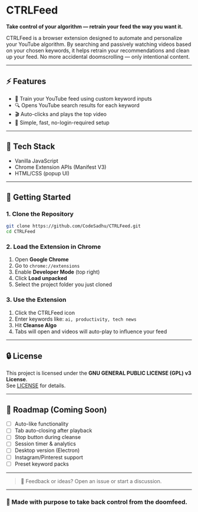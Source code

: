 # CTRLFeed

**Take control of your algorithm — retrain your feed the way you want it.**

CTRLFeed is a browser extension designed to automate and personalize your YouTube algorithm. By searching and passively watching videos based on your chosen keywords, it helps retrain your recommendations and clean up your feed. No more accidental doomscrolling — only intentional content.

---

## ⚡ Features

- 🧠 Train your YouTube feed using custom keyword inputs  
- 🔍 Opens YouTube search results for each keyword  
- 🎬 Auto-clicks and plays the top video  
- 🧩 Simple, fast, no-login-required setup  

---

## 🧰 Tech Stack

- Vanilla JavaScript  
- Chrome Extension APIs (Manifest V3)  
- HTML/CSS (popup UI)  

---

## 🚀 Getting Started

### 1. Clone the Repository

```bash
git clone https://github.com/CodeSadhu/CTRLFeed.git
cd CTRLFeed
```

### 2. Load the Extension in Chrome

1. Open **Google Chrome**  
2. Go to `chrome://extensions`  
3. Enable **Developer Mode** (top right)  
4. Click **Load unpacked**  
5. Select the project folder you just cloned  

### 3. Use the Extension

1. Click the CTRLFeed icon  
2. Enter keywords like: `ai, productivity, tech news`  
3. Hit **Cleanse Algo**  
4. Tabs will open and videos will auto-play to influence your feed  

---

## 🔒 License

This project is licensed under the **GNU GENERAL PUBLIC LICENSE (GPL) v3 License**.  
See [LICENSE](./LICENSE) for details.

---

## 🧠 Roadmap (Coming Soon)

- [ ] Auto-like functionality  
- [ ] Tab auto-closing after playback  
- [ ] Stop button during cleanse  
- [ ] Session timer & analytics  
- [ ] Desktop version (Electron)  
- [ ] Instagram/Pinterest support  
- [ ] Preset keyword packs  

---

> 💬 Feedback or ideas? Open an issue or start a discussion.

---

### 🧡 Made with purpose to take back control from the doomfeed.
